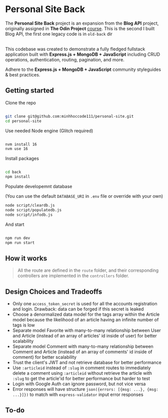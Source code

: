 # Personal Site Back

The **Personal Site Back** project is an expansion from the **Blog API** project, originally assigned in **The Odin Project** [course](https://www.theodinproject.com/lessons/nodejs-blog-api).
This is the second I built Blog API, the first one legacy code is in `old-back` dir
<br>
<br>

This codebase was created to demonstrate a fully fledged fullstack application built with **Express.js + MongoDB + JavaScript** including CRUD operations, authentication, routing, pagination, and more.

Adhere to the **Express.js + MongoDB + JavaScript** community styleguides & best practices.

## Getting started

Clone the repo

```bash

git clone git@github.com:minhhoccode111/personal-site.git
cd personal-site

```

Use needed Node engine (Glitch required)

```bash

nvm install 16
nvm use 16

```

Install packages

```bash

cd back
npm install
```

Populate developemnt database

(You can use the default `DATABASE_URI` in `.env` file or override with your own)

```bash
node script/cleardb.js
node script/populatedb.js
node script/infodb.js
```

And start

```bash

npm run dev
npm run start

```

## How it works

> All the route are defined in the `route` folder, and their corresponding controllers are implemented in the `controllers` folder.

## Design Choices and Tradeoffs

- Only one `access_token_secret` is used for all the accounts registration and login. Drawback: data can be forged if this secret is leaked
- Choose a denormalized data model for the tags array within the Article model because the likelihood of an article having an infinite number of tags is low
- Separate model Favorite with many-to-many relationship between User and Article (instead of an array of articles' id inside of user) for better scalability
- Separate model Comment with many-to-many relationship between Comment and Article (instead of an array of comments' id inside of comment) for better scalability
- Trust the client's JWT and not retrieve database for better performance
- Use `:articleid` instead of `:slug` in comment routes to immediately delete a comment using `:articleid` without retrieve the article with `:slug` to get the article'id for better performance but harder to test
- Login with Google Auth can ignore password, but not vice versa
- Error responses will have structure `json({errors: [{msg: ...}, {msg: ...}]})` to match with `express-validator` input error responses

## To-do
